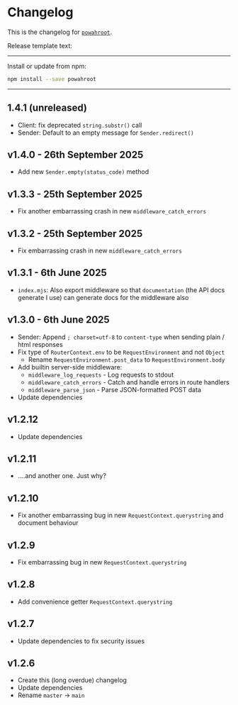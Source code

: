 # Changelog
This is the changelog for [`powahroot`](https://npmjs.org/package/powahroot).


Release template text:

-----

Install or update from npm:

```bash
npm install --save powahroot
```

-----


## 1.4.1 (unreleased)
- Client: fix deprecated `string.substr()` call
- Sender: Default to an empty message for `Sender.redirect()`

## v1.4.0 - 26th September 2025
- Add new `Sender.empty(status_code)` method

## v1.3.3 - 25th September 2025
- Fix another embarrassing crash in new `middleware_catch_errors`

## v1.3.2 - 25th September 2025
- Fix embarrassing crash in new `middleware_catch_errors`

## v1.3.1 - 6th June 2025
- `index.mjs`: Also export middleware so that `documentation` (the API docs generate I use) can generate docs for the middleware also

## v1.3.0 - 6th June 2025
- Sender: Append `; charset=utf-8` to `content-type` when sending plain / html responses
- Fix type of `RouterContext.env` to be `RequestEnvironment` and not `Object`
	- Rename `RequestEnvironment.post_data` to `RequestEnvironment.body`
- Add builtin server-side middleware:
	- `middleware_log_requests` - Log requests to stdout
	- `middleware_catch_errors` - Catch and handle errors in route handlers
	- `middleware_parse_json` - Parse JSON-formatted POST data
- Update dependencies


## v1.2.12
- Update dependencies


## v1.2.11
- ....and another one. Just why?


## v1.2.10
- Fix another embarrassing bug in new `RequestContext.querystring` and document behaviour


## v1.2.9
- Fix embarrassing bug in new `RequestContext.querystring`


## v1.2.8
- Add convenience getter `RequestContext.querystring`


## v1.2.7
- Update dependencies to fix security issues


## v1.2.6
 - Create this (long overdue) changelog
 - Update dependencies
 - Rename `master` → `main`
